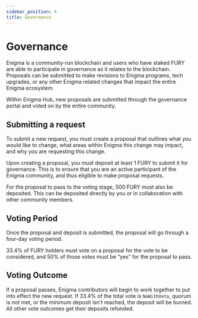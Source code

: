 ```yaml
---
sidebar_position: 4
title: Governance
---
```

<!--
order: 4
title: Governance
-->

# Governance

Enigma is a community-run blockchain and users who have staked FURY are able to participate in governance as it relates to the blockchain. Proposals can be submitted to make revisions to Enigma programs, tech upgrades, or any other Enigma related changes that impact the entire Enigma ecosystem. 

Within Enigma Hub, new proposals are submitted through the governance portal and voted on by the entire community. 


## Submitting a request

To submit a new request, you must create a proposal that outlines what you would like to change, what areas within Enigma this change may impact, and why you are requesting this change. 

Upon creating a proposal, you must deposit at least 1 FURY to submit it for governance. This is to ensure that you are an active participant of the Enigma community, and thus eligible to make proposal requests. 

For the proposal to pass to the voting stage, 500 FURY must also be deposited. This can be deposited directly by you or in collaboration with other community members.  

## Voting Period

Once the proposal and deposit is submitted, the proposal will go through a four-day voting period. 

33.4% of FURY holders must vote on a proposal for the vote to be considered, and 50% of those votes must be “yes” for the proposal to pass. 

## Voting Outcome

If a proposal passes, Enigma contributors will begin to work together to put into effect the new request. If 33.4% of the total vote is `NoWithVeto`, quorum is not met, or the minimum deposit isn't reached, the deposit will be burned. All other vote outcomes get their deposits refunded. 
